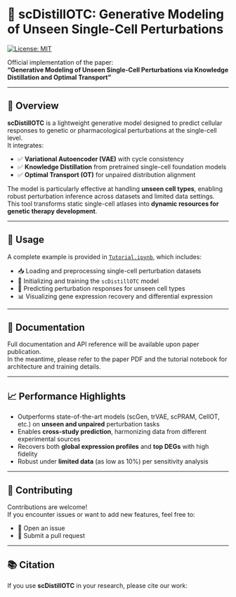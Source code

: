 # 🧬 scDistillOTC: Generative Modeling of Unseen Single-Cell Perturbations

[![License: MIT](https://img.shields.io/badge/License-MIT-blue.svg)](LICENSE)

Official implementation of the paper:  
**“Generative Modeling of Unseen Single-Cell Perturbations via Knowledge Distillation and Optimal Transport”**

---

## 🚀 Overview

**scDistillOTC** is a lightweight generative model designed to predict cellular responses to genetic or pharmacological perturbations at the single-cell level.  
It integrates:

- ✅ **Variational Autoencoder (VAE)** with cycle consistency  
- ✅ **Knowledge Distillation** from pretrained single-cell foundation models  
- ✅ **Optimal Transport (OT)** for unpaired distribution alignment

The model is particularly effective at handling **unseen cell types**, enabling robust perturbation inference across datasets and limited data settings.  
This tool transforms static single-cell atlases into **dynamic resources for genetic therapy development**.

---

## 📂 Usage

A complete example is provided in [`Tutorial.ipynb`](Tutorial.ipynb), which includes:

- 📥 Loading and preprocessing single-cell perturbation datasets  
- 🧠 Initializing and training the `scDistillOTC` model  
- 🔮 Predicting perturbation responses for unseen cell types  
- 📊 Visualizing gene expression recovery and differential expression

---

## 📄 Documentation

Full documentation and API reference will be available upon paper publication.  
In the meantime, please refer to the paper PDF and the tutorial notebook for architecture and training details.

---

## 📈 Performance Highlights

- Outperforms state-of-the-art models (scGen, trVAE, scPRAM, CellOT, etc.) on **unseen and unpaired** perturbation tasks  
- Enables **cross-study prediction**, harmonizing data from different experimental sources  
- Recovers both **global expression profiles** and **top DEGs** with high fidelity  
- Robust under **limited data** (as low as 10%) per sensitivity analysis

---

## 🤝 Contributing

Contributions are welcome!  
If you encounter issues or want to add new features, feel free to:

- 📌 Open an issue  
- 🔧 Submit a pull request

---

## 📚 Citation

If you use **scDistillOTC** in your research, please cite our work:

